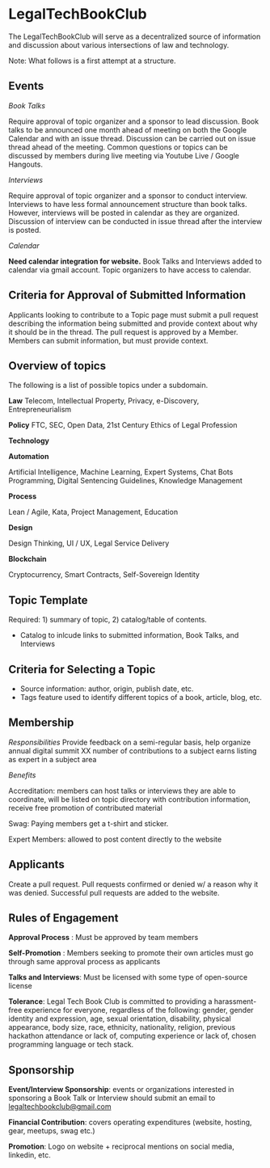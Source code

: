 # LegalTechBookClub
The LegalTechBookClub will serve as a decentralized source of information and discussion about various intersections of law and technology. 

Note: What follows is a first attempt at a structure.

## Events
*Book Talks*

Require approval of topic organizer and a sponsor to lead discussion. Book talks to be announced one month ahead of meeting on both the Google Calendar and with an issue thread. Discussion can be carried out on issue thread ahead of the meeting. Common questions or topics can be discussed by members during live meeting via Youtube Live / Google Hangouts.

*Interviews* 

Require approval of topic organizer and a sponsor to conduct interview. Interviews to have less formal announcement structure than book talks. However, interviews will be posted in calendar as they are organized. Discussion of interview can be conducted in issue thread after the interview is posted. 

*Calendar*

**Need calendar integration for website.** Book Talks and Interviews added to calendar via gmail account. Topic organizers to have access to calendar.


## Criteria for Approval of Submitted Information
Applicants looking to contribute to a Topic page must submit a pull request describing the information being submitted and provide context about why it should be in the thread. The pull request is approved by a Member. Members can submit information, but must provide context.

## Overview of topics
The following is a list of possible topics under a subdomain. 

**Law** 
Telecom, Intellectual Property, Privacy, e-Discovery, Entrepreneurialism

**Policy** 
FTC, SEC, Open Data, 21st Century Ethics of Legal Profession

**Technology** 

**Automation** 

Artificial Intelligence, Machine Learning, Expert Systems, Chat Bots
Programming, Digital Sentencing Guidelines, Knowledge Management

**Process**

Lean / Agile, Kata, Project Management, Education

**Design** 

Design Thinking, UI / UX, Legal Service Delivery

**Blockchain** 

Cryptocurrency, Smart Contracts, Self-Sovereign Identity

## Topic Template

Required: 1) summary of topic, 2) catalog/table of contents. 
* Catalog to inlcude links to submitted information, Book Talks, and Interviews

## Criteria for Selecting a Topic
* Source information: author, origin, publish date, etc.
* Tags feature used to identify different topics of a book, article, blog, etc.

## Membership
*Responsibilities* 
Provide feedback on a semi-regular basis, help organize annual digital summit
XX number of contributions to a subject earns listing as expert in a subject area

*Benefits*

Accreditation: members can host talks or interviews they are able to coordinate, will be listed on topic directory with contribution information, receive free promotion of contributed material

Swag: Paying members get a t-shirt and sticker.

Expert Members: allowed to post content directly to the website

## Applicants
Create a pull request. Pull requests confirmed or denied w/ a reason why it was denied. Successful pull requests are added to the website.

## Rules of Engagement

**Approval Process** : Must be approved by team members

**Self-Promotion** : Members seeking to promote their own articles must go through same approval process as applicants

**Talks and Interviews**: Must be licensed with some type of open-source license

**Tolerance**: Legal Tech Book Club is committed to providing a harassment-free experience for everyone, regardless of the following: gender, gender identity and expression, age, sexual orientation,  disability, physical appearance, body size, race, ethnicity, nationality, religion, previous hackathon attendance or lack of, computing experience or lack of, chosen programming language or tech stack.

## Sponsorship
**Event/Interview Sponsorship**: events or organizations interested in sponsoring a Book Talk or Interview should submit an email to legaltechbookclub@gmail.com 

**Financial Contribution**: covers operating expenditures (website, hosting, gear, meetups, swag etc.)

**Promotion**: Logo on website + reciprocal mentions on social media, linkedin, etc.
